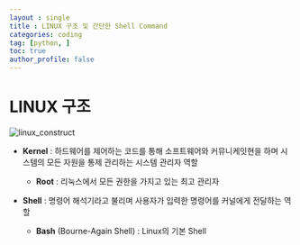 ```yaml
---
layout : single
title : LINUX 구조 및 간단한 Shell Command
categories: coding
tag: [python, ]
toc: true
author_profile: false
---
```


# LINUX 구조

![linux_construct](C:\Users\jeong\OneDrive\문서\GitHub\JIL82043.github.io\images\2023-05-13-1\linux_construct.png)
- **Kernel**
  :  하드웨어를 제어하는 코드를 통해 소프트웨어와 커뮤니케잇현을 하며 시스템의 모든 자원을 통제 관리하는 시스템 관리자 역할
  * **Root** : 리눅스에서 모든 권한을 가지고 있는 최고 관리자

- **Shell**
  : 명령어 해석기라고 불리며 사용자가 입력한 명령어를 커널에게 전달하는 역할
  * **Bash** (Bourne-Again Shell) : Linux의 기본 Shell
